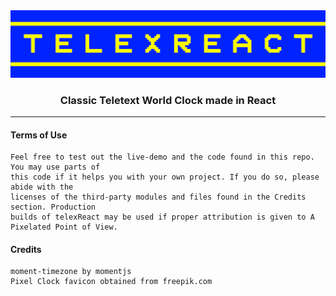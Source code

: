 <img src="other/telexReactLogo.png" alt="telexReact Logo">

<h3 align="center">Classic Teletext World Clock made in React</h3>

---

#### Terms of Use

```
Feel free to test out the live-demo and the code found in this repo. You may use parts of 
this code if it helps you with your own project. If you do so, please abide with the 
licenses of the third-party modules and files found in the Credits section. Production 
builds of telexReact may be used if proper attribution is given to A Pixelated Point of View.
```

#### Credits

```
moment-timezone by momentjs
Pixel Clock favicon obtained from freepik.com
```
